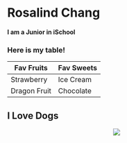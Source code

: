 <h1> Rosalind Chang </h1>
<b>I am a Junior in iSchool</b>

### Here is my table!

| Fav Fruits | Fav Sweets |
| --- | --- |
| Strawberry | Ice Cream |
| Dragon Fruit | Chocolate |

<h2> I Love Dogs </h2>
<figure align= "center">
<img src="https://media-cldnry.s-nbcnews.com/image/upload/t_nbcnews-fp-1024-512,f_auto,q_auto:best/rockcms/2022-08/220805-border-collie-play-mn-1100-82d2f1.jpg"/>
</figure>

